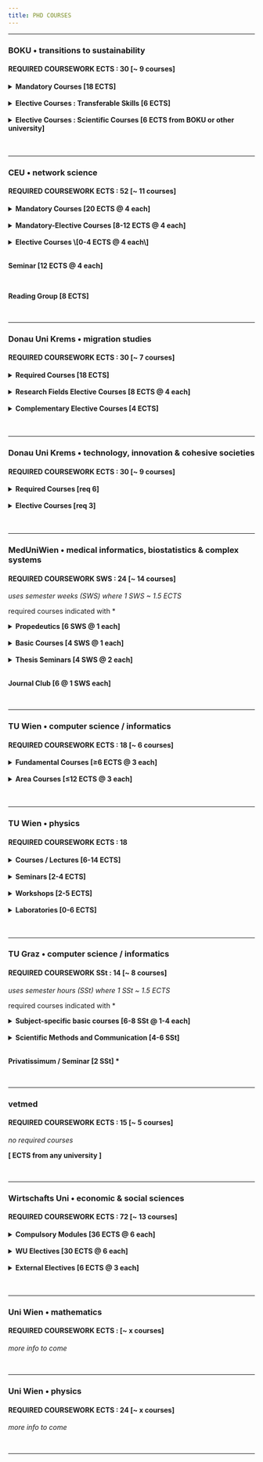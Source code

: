 ```yaml
---
title: PHD COURSES
---
```



---
### BOKU • transitions to sustainability
#### REQUIRED COURSEWORK ECTS : 30   \[~ 9 courses\]

<details><summary><b>Mandatory Courses [18 ECTS]</b></summary>

 - Principles & challenges of research in socio-economics, natural resources & life sciences
 - Doctoral Seminar I-IV
 - Journal Club I-II
 - Theory & principles of inter- & transdisciplinary research
 - Methods of knowledge integration in inter- & transdisciplinary research

</details>

<br />

<details><summary><b> Elective Courses : Transferable Skills [6 ECTS]</b></summary>

 - ?
 
</details>

<br />

<details><summary><b>Elective Courses : Scientific Courses [6 ECTS from BOKU or other university]</b></summary>

 - Biodiversity crisis - climate crisis
 - Computer simulation in energy & resource economics
 - Current selected fields of social ecology
 - Introduction to statistical learning with R
 - Advanced natural resource economics
 - Banking & credit systems
 - Agricultural law
 - \...and more\...
 
</details>

<br />
<br />

---
### CEU • network science
#### REQUIRED COURSEWORK ECTS : 52 \[~ 11 courses\]

<details><summary><b>Mandatory Courses [20 ECTS @ 4 each]</b></summary>

 - Fundamental of network science
 - Social networks
 - Data mining and big data analysis
 - Structure and dynamics of complex networks
 - Academic professionalization</li>

</details>

<br />

<details><summary><b>Mandatory-Elective Courses [8-12 ECTS @ 4 each]</b></summary>

 - Statistical methods in network science and data management
 - Academic writing for network science PhD students
 - Introduction to computational social science
 - Data and netowrk visualization
 - Agent based models
 - Data science for the sustainable development goals
 - Diving in the Digital Public Space: From individual (behavioral) digital traces to collective social and political dynamics
 - Machine learning for natural language processing
 - Network inference and reconstruction
 - Scientific Python</li>

</details>

<br />

<details><summary><b>Elective Courses \[0-4 ECTS @ 4 each\]</b></summary>
 
 - ?

</details>

<br />

**Seminar \[12 ECTS @ 4 each\]**

<br />

**Reading Group \[8 ECTS\]**

<br />

---
### Donau Uni Krems • migration studies
#### REQUIRED COURSEWORK ECTS : 30 \[~ 7 courses\]

<details><summary><b> Required Courses [18 ECTS]</b></summary>

 - Interdisciplinary Research in Migration Studies
 - Advanced Quantitative Methods
 - Advanced Qualitative Methods
 - Migration Theories and Policies [6 ECTS]</li>

</details>

<br />

<details><summary><b>Research Fields Elective Courses [8 ECTS @ 4 each]</b></summary>
 
 - Law and migration
 - International management and organization theory
 - Globalization and Religion
 - Migration and communication
 - Migration and democracy

</details>

<br />

<details><summary><b>Complementary Elective Courses [4 ECTS]</b></summary>

 - Scientific theory and ethics
 - Grant acquisition and project management
 - Inclusion and integration in digital network society
 - Scientific writing and dialectics

</details>

<br />
<br />

---
### Donau Uni Krems • technology, innovation & cohesive societies
#### REQUIRED COURSEWORK ECTS : 30 \[~ 9 courses\]

<details><summary><b>Required Courses [req 6]</b></summary>
 
- Science communication
- Research design and research literacy
- Systems theory and socio-technical change
- Socio-technical innovation for cohesive societies
- Computational social science
- Doctrinal legal research and case-based methods
 
</details>

<br />

<details><summary><b>Elective Courses [req 3]</b></summary>

 - Research methods (mixed methods)
 - Special topics in policy-making
 - Scientific career building
 - Advanced quantitative research methods
 - Advanced qualitative research methods
 - Technology, transnational movements and the nation state</li>

</details>

<br />
<br />

---
### MedUniWien • medical informatics, biostatistics & complex systems
#### REQUIRED COURSEWORK SWS : 24   \[~ 14 courses\]

*uses semester weeks (SWS) where 1 SWS ~ 1.5 ECTS*

required courses indicated with \*

<details><summary><b>Propedeutics [6 SWS @ 1 each]</b></summary>

 - Ethics in medicine & good scientific practice *
 - Intellectual property rights & project management *
 - Molecular biology & biochemistry
 - Medical imaging & biomedical engineering
 - Guide to scientific writing
 - Data literacy for aspiring life scientists
 - Scientific software & databases
 - \...possibly others\...
   
</details>

<br />

<details><summary><b>Basic Courses [4 SWS @ 1 each]</b></summary>
 
 - Mathematical basics & key algorithms
 - Advanced statisticsal procedures and theoretical concepts
 - Statistical methods in medical research
 - Computer science in clinical settings
 - Information systems, eHealth and decision support
 - Image and singal analysis, modeling, simulation and bioinformatics
 - Complex systems and artificial intelligence</li>

</details>

<br />

<details><summary><b>Thesis Seminars [4 SWS @ 2 each]</b></summary>
 
 - Bioinformatics, biosimulation and complex systems
 - Medical informaiton management and decision support in clinical settings
 - Computer vision
 - Prognosis research
 - Statistical issues in platform trials
 - Artificial intelligence</li>

</details>

<br />

**Journal Club \[6 @ 1 SWS each\]**

<br />

---
### TU Wien • computer science / informatics
#### REQUIRED COURSEWORK ECTS : 18 \[~ 6 courses\]

<details><summary><b>Fundamental Courses [≥6 ECTS @ 3 each]</b></summary>

 - Philosophy of science
 - Innovation
 - Research methods in computer science
 - Fundamental research methods for doctoral students
 - Research and career planning for doctoral students
 - Being a researcher
 - From surviving to thriving: crafting your good professional life

</details>

<br />

<details><summary><b>Area Courses [≤12 ECTS @ 3 each]</b></summary>

 - PhD primary area computer engineering intro
 - Foundations of data and knowledge systems
 - Introduction to media informatics and visual computing
 - Foundations of business informatics
 - Advanced topics in service-oriented and cloud computing
 - Model checking
 - Discrete mathematics and probability
 - Formal methods
 - Linear algebra
 - Algorithms
 - Shape from function methods
 - Differential equations
 - Computational geometry and topology
 - Computational complexity
 - Essence of cloud computing
 - Hybrid systems
 - Media understanding
 - Advanced concepts in distributed systems research
 - Abstract interpretation: from theory to applications
 - Generative software development
 - Computational photography and computational imaging
 - Future trends in imaging
 - Machine learning
 - Recommender systems
 - Description logics, ontology-based data access and reasoning
 - Design and analysis of quasi-experiments for causal inference
 - Advanced topics in web of data
 - Model predictive control
 - Computational complexity
 - Geometry & topology
 - Data warehousing and business intelligence
 - \...and more\...

</details>

<br />
<br />

---
### TU Wien • physics
#### REQUIRED COURSEWORK ECTS : 18

<details><summary><b>Courses / Lectures [6-14 ECTS]</b></summary>

 more info to come

</details>

<br />

<details><summary><b>Seminars [2-4 ECTS]</b></summary>

 more info to come
 
</details> 

<br />

<details><summary><b>Workshops [2-5 ECTS]</b></summary>

 more info to come

</details>

<br />

<details><summary><b>Laboratories [0-6 ECTS]</b></summary>

 more info to come

</details>

<br />
<br />

---
### TU Graz • computer science / informatics
#### REQUIRED COURSEWORK SSt : 14 \[~ 8 courses\]

*uses semester hours (SSt) where 1 SSt ~ 1.5 ECTS*

required courses indicated with \*

<details><summary><b>Subject-specific basic courses [6-8 SSt @ 1-4 each]</b></summary>

 - Enumerative combinatoric algorithms
 - Discrete stochastics and information theory
 - Discrete and computational geometry
 - Combinatorial optimization
 - Knowledge discovery & data mining
 - Data integration and large-scale analysis
 - Architecture of machine learning systems
 - Data analysis and introduction to R
 - Intelligent systems
 - Natural language processing
 - Information search and retrieval
 - Deep learning
 - Reinforcement learning
 - Technical numerics
 - Applied statistics
 - Problem analysis and complexity theory
 - Probabilistic method in combinatorics and algorithmics
 - Advanced and algorithmic graph theory
 - Geometry for computer scientists
 - Numerical optimization
 - Logic and computability
 - Complexity theory
 - Logic-based knowledge representation
 - Network science
 - Computational modelling of social systems
 - Social media technologies
 - Recommender systems
 - Critical readings in data science
 - Topological data analysis
 - \...and more\...

</details>

<br />

<details><summary><b>Scientific Methods and Communication [4-6 SSt]</b></summary>

 - Scientific methods and communication \[2 SSt\] \*
 - Doctoral seminar \[2 x 1 SSt\] \*
 - from course catalog \[≤ 2 SSt\]

</details>

<br />

**Privatissimum / Seminar \[2 SSt\] \***

<br />

---
### vetmed
#### REQUIRED COURSEWORK ECTS : 15 \[~ 5 courses\]

*no required courses*

**\[ ECTS from any university \]**

<br />

---
### Wirtschafts Uni • economic & social sciences
#### REQUIRED COURSEWORK ECTS : 72 \[~ 13 courses\]

<details><summary><b> Compulsory Modules [36 ECTS @ 6 each]</b></summary>

 - Mathematics
 - Statistics
 - Topics in econometrics
 - Research seminar microeconomics
 - Research seminar macroeconomics
 - Internal/external research seminar</li>

</details>

<br />

<details><summary><b>WU Electives [30 ECTS @ 6 each]</b></summary>
 
 - Topics in game theory
 - Topics in microeconometrics
 - Topics in macroeconometrics
 - Topics in industrial organization
 - Topics in labor economics
 - Topics in trade
 - Topics in international macroeconomics
 - Topics in public economics
 - Topics in inequality
 - Topics in behavioral economics
   
</details>

<br />

<details><summary><b>External Electives [6 ECTS @ 3 each]</b></summary>
 
 *must be related to the dissertation topic; from any university*
 
</details>

<br />
<br />

---
### Uni Wien • mathematics
#### REQUIRED COURSEWORK ECTS : \[~ x courses\]

*more info to come*

<br />


---
### Uni Wien • physics
#### REQUIRED COURSEWORK ECTS : 24 \[~ x courses\]

*more info to come*

<br />


---
